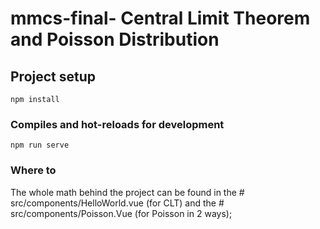 # mmcs-final- Central Limit Theorem  and Poisson Distribution

## Project setup
```
npm install
```

### Compiles and hot-reloads for development
```
npm run serve
```
### Where to
 The whole math behind the project can be found in the # src/components/HelloWorld.vue (for CLT) and the # src/components/Poisson.Vue (for Poisson in 2 ways);
